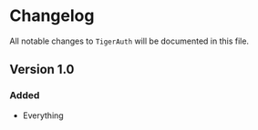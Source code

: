# Changelog

All notable changes to `TigerAuth` will be documented in this file.

## Version 1.0

### Added
- Everything
